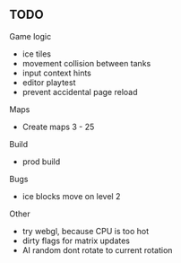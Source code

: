 ## TODO

Game logic

- ice tiles
- movement collision between tanks
- input context hints
- editor playtest
- prevent accidental page reload

Maps

- Create maps 3 - 25

Build

- prod build

Bugs

- ice blocks move on level 2

Other

- try webgl, because CPU is too hot
- dirty flags for matrix updates
- AI random dont rotate to current rotation
